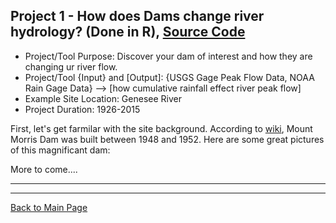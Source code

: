 ## Project 1 - How does Dams change river hydrology? (Done in R), [Source Code](https://github.com/gp86041/gepuprojects.github.io/edit/master/project1.r)


- Project/Tool Purpose: Discover your dam of interest and how they are changing ur river flow.
- Project/Tool {Input} and [Output]: {USGS Gage Peak Flow Data, NOAA Rain Gage Data} --> [how cumulative rainfall effect river peak flow]
- Example Site Location: Genesee River
- Project Duration: 1926-2015

First, let's get farmilar with the site background. According to [wiki](https://en.wikipedia.org/wiki/Mount_Morris_Dam), Mount Morris Dam was built between 1948 and 1952. Here are some great pictures of this magnificant dam:




More to come....

---
---
[Back to Main Page](https://gp86041.github.io/gepuprojects.github.io/)
